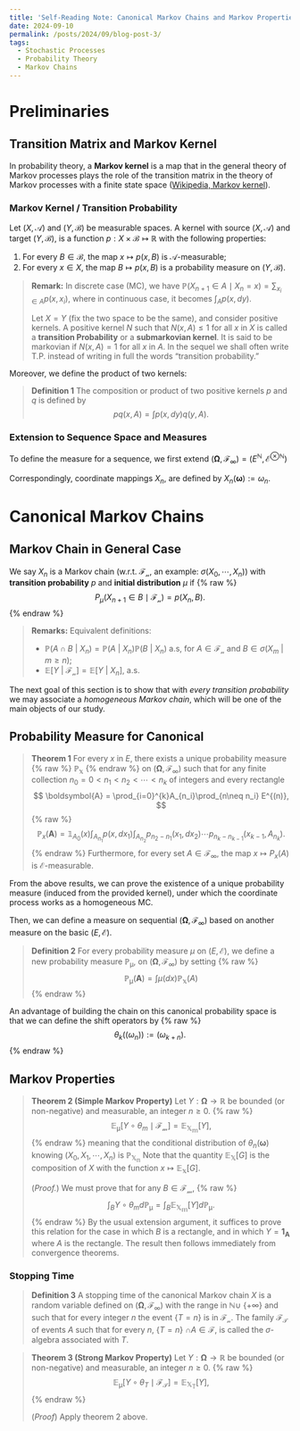 ```yaml
---
title: 'Self-Reading Note: Canonical Markov Chains and Markov Properties'
date: 2024-09-10
permalink: /posts/2024/09/blog-post-3/
tags:
  - Stochastic Processes
  - Probability Theory
  - Markov Chains
---
```


# Preliminaries

## Transition Matrix and Markov Kernel
In probability theory, a  **Markov kernel** is a map that in the general theory of Markov processes plays the role of the transition matrix in the theory of Markov processes with a finite state space ([Wikipedia, Markov kernel](https://en.wikipedia.org/wiki/Markov_kernel)). 

### Markov Kernel / Transition Probability
Let $\displaystyle(X, \mathcal{A})$ and $\displaystyle(Y,\mathcal{B})$ be measurable spaces. A kernel with source $\displaystyle(X, \mathcal{A})$ and target $\displaystyle(Y,\mathcal{B})$, is a function $p: X \times \mathcal{B}\mapsto \mathbb{R}$ with the following properties:

1.  For every  $\displaystyle B\in {\mathcal {B}}$, the map  $\displaystyle x\mapsto p (x,B)$  is $\mathcal{A}$-measurable;
2.  For every $\displaystyle x\in X$, the map $\displaystyle B\mapsto p (x,B)$ is a  probability measure on $(Y,\mathcal{B})$.

> **Remark:** In discrete case (MC), we have $\displaystyle \mathbb{P}(X_{n+1}\in A\mid X_{n}=x) = \sum_{x_{i}\in A}p(x,x_{i})$, where in continuous case, it becomes $\displaystyle\int_{A}p(x,dy).$ 
>
> Let $X=Y$ (fix the two space to be the same), and consider positive kernels. A positive kernel $N$ such that $N(x, A)\leq 1$ for all $x$ in $X$ is called a **transition Probability** or a **submarkovian kernel**. It is said to be markovian if $N(x, A) = 1$ for all $x$ in $A$. In the sequel we shall often write T.P. instead of writing in full the words “transition probability.”

Moreover, we define the product of two kernels:
> **Definition 1**
> The composition or product of two positive kernels $p$ and $q$ is defined by 
> $$
> pq(x, A) = \displaystyle\int p(x, dy) q(y, A).
> $$

### Extension to Sequence Space and Measures
To define the measure for a sequence, we first extend $\displaystyle(\boldsymbol{\Omega}, \mathcal{F}_{\infty}) = (E^{\mathbb{N}}, \mathcal{E}^{\otimes\mathbb{N}})$

Correspondingly, coordinate mappings $X_n$, are defined by $X_n(\boldsymbol{\omega}) := \omega_n$.

# Canonical Markov Chains

## Markov Chain in General Case
We say $X_n$ is a Markov chain (w.r.t. $\mathcal{F_n}$, an example: $\sigma(X_0, \cdots, X_{n})$) with **transition probability** $p$ and **initial distribution** $\mu$ if
{% raw %}
$$P_{\mu} (X_{n+1} \in B\mid \mathcal{F_n}) = p(X_n, B).$$
{% endraw %}

> **Remarks:** Equivalent definitions:
> - $\mathbb{P}(A \cap B$ \| $X_n) = \mathbb{P}(A$ \| $X_n)\mathbb{P}(B$ \| $X_n)$ a.s, for $A\in \mathcal{F_n}$ and $B \in \sigma(X_m$ \| $m\geq n);$
> - $\mathbb{E}[Y$ \| $\mathcal{F_n}] = \mathbb{E}[Y$ \| $X_n],$ a.s.

The next goal of this section is to show that with *every transition probability* we may associate a *homogeneous Markov chain*, which will be one of the main objects of our study.

## Probability Measure for Canonical
> **Theorem 1** 
> For every $x$ in $E$, there exists a unique probability measure {% raw %} $\mathbb{P_x}$ {% endraw %} on $\displaystyle(\boldsymbol{\Omega}, \mathcal{F_\infty})$ such that for any finite collection $n_0 = 0 < n_1 < n_2 < \cdots < n_k$ of integers and every rectangle 
> $$
> \boldsymbol{A} = \prod_{i=0}^{k}A_{n_i}\prod_{n\neq n_i} E^{(n)},
> $$ 
> {% raw %} 
> $$
> \mathbb{P}_{x}(\boldsymbol{A}) = \mathbb{1}_{A_0}(x) \int_{A_{n_1}}p(x,dx_1)\int_{A_{n_2}}p_{n_2-n_1}(x_1,dx_2)\cdots p_{n_k-n_{k-1}}(x_{k-1}, A_{n_k}).
> $$
> {% endraw %} 
> Furthermore, for every set $A \in \mathcal{F}_{\infty}$, the map $x \mapsto P_x(A)$ is $\mathcal{E}$-measurable.

From the above results, we can prove the existence of a unique probability measure (induced from the provided kernel), under which the coordinate process works as a homogeneous MC.

Then, we can define a measure on sequential $(\boldsymbol{\Omega}, \mathcal{F_\infty})$ based on another measure on the basic $(E, \mathcal{E})$.

> **Definition 2** 
> For every probability measure $\mu$ on $(E, \mathcal{E})$, we define a new probability measure $\mathbb{P_\mu}$, on $(\boldsymbol{\Omega}, \mathcal{F_\infty})$ by setting 
> {% raw %}
> $$
> \mathbb{P_\mu}(\boldsymbol{A}) = \int \mu(dx) \mathbb{P_x}(A)
> $$ {% endraw %}

An advantage of building the chain on this canonical probability space is that we can define the shift operators by
{% raw %}
$$\theta_k((\omega_n)) := (\omega_{k+n}).$$
{% endraw %}

## Markov Properties
> **Theorem 2 (Simple Markov Property)**
>  Let $Y: \boldsymbol{\Omega} → \mathbb{R}$ be bounded (or non-negative) and measurable, an integer $n\geq 0$. 
> {% raw %}
> $$
> \mathbb{E_\mu}[Y\circ\theta_{m}\mid\mathcal{F_m}] = \mathbb{E_{X_m}}[Y],
> $$
> {% endraw %}
> meaning that the conditional distribution of $\theta_n(\boldsymbol{\omega})$ knowing $(X_0, X_1, \cdots, X_n)$ is $\mathbb{P_{X_n}}$
>  Note that the quantity $\mathbb{E_X}[G]$ is the composition of $X$ with the function $x \mapsto \mathbb{E_x}[G]$.
>  
>  (*Proof.*) We must prove that for any $B\in\mathcal{F_m}$, 
> {% raw %}
> $$
> \int_{B} Y\circ\theta_{m} d\mathbb{P_\mu} = \int_{B} \mathbb{E_{X_m}}[Y] d\mathbb{P_\mu}.
> $$ 
> {% endraw %}
> By the usual extension argument, it suffices to prove this relation for the case in which $B$ is a rectangle, and in which $Y = \mathbf{1_A}$ where $A$ is the rectangle. The result then follows immediately from convergence theorems.

### Stopping Time
> **Definition 3**
>  A stopping time of the canonical Markov chain $X$ is a random variable defined on $(\boldsymbol{\Omega}, \mathcal{F_\infty})$ with the range in $\mathbb{N} \cup$ \{$+\infty$\} and such that for every integer $n$ the event \{$T = n$\} is in $\mathcal{F_n}$. The family $\mathcal{F_T}$ of events $A$ such that for every $n$, \{$T = n$\} $\cap A \in \mathcal{F}$, is called the $\sigma$-algebra associated with $T$.

> **Theorem 3 (Strong Markov Property)**
>  Let $Y: \boldsymbol{\Omega} → \mathbb{R}$ be bounded (or non-negative) and measurable, an integer $n\geq 0$. 
> {% raw %}
> $$
> \mathbb{E_\mu}[Y\circ\theta_{T}\mid\mathcal{F_T}] = \mathbb{E_{X_T}}[Y],
> $$
> {% endraw %}
>
>
> (*Proof*) Apply theorem 2 above.
